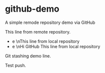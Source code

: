 # github-demo
A simple remode repository demo via GitHub

This line from remote repository.
- e \nThis line from local repository
- e \nHi GitHub
This line from local repository

 Git stashing demo line.

 Test push.
